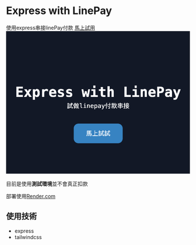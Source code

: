 # Express with LinePay

使用express串接linePay付款
[馬上試用](https://express-with-linepay.onrender.com/)
[![cover](/readme/cover.png)](https://express-with-linepay.onrender.com/)

目前是使用**測試環境**並不會真正扣款

部署使用[Render.com](https://render.com/)

## 使用技術

- express
- tailwindcss
